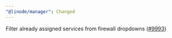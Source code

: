 ```yaml
---
"@linode/manager": Changed
---
```


Filter already assigned services from firewall dropdowns ([#9993](https://github.com/linode/manager/pull/9993))

